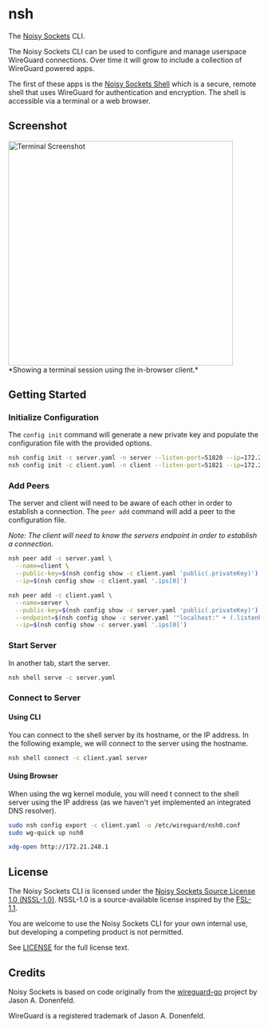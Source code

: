 # nsh

The [Noisy Sockets](https://github.com/noisysockets/noisysockets) CLI.

The Noisy Sockets CLI can be used to configure and manage userspace WireGuard connections. Over time it will grow to include a collection of WireGuard powered apps.

The first of these apps is the [Noisy Sockets Shell](https://github.com/noisysockets/shell) which is a secure, remote shell that uses WireGuard for authentication and encryption. The shell is accessible via a terminal or a web browser.

## Screenshot

<img src="https://github.com/noisysockets/nsh/raw/main/docs/terminal_screenshot.png" width="450" alt="Terminal Screenshot" />
*Showing a terminal session using the in-browser client.*

## Getting Started

### Initialize Configuration

The `config init` command will generate a new private key and populate the
configuration file with the provided options.

```sh
nsh config init -c server.yaml -n server --listen-port=51820 --ip=172.21.248.1
nsh config init -c client.yaml -n client --listen-port=51821 --ip=172.21.248.2
```

### Add Peers

The server and client will need to be aware of each other in order to establish 
a connection. The `peer add` command will add a peer to the configuration file.

*Note: The client will need to know the servers endpoint in order to establish a connection.*

```sh
nsh peer add -c server.yaml \
  --name=client \
  --public-key=$(nsh config show -c client.yaml 'public(.privateKey)') \
  --ip=$(nsh config show -c client.yaml '.ips[0]')

nsh peer add -c client.yaml \
  --name=server \
  --public-key=$(nsh config show -c server.yaml 'public(.privateKey)') \
  --endpoint=$(nsh config show -c server.yaml '"localhost:" + (.listenPort|tostring)') \
  --ip=$(nsh config show -c server.yaml '.ips[0]')
```

### Start Server

In another tab, start the server.

```sh
nsh shell serve -c server.yaml
```

### Connect to Server

#### Using CLI

You can connect to the shell server by its hostname, or the IP address. In the 
following example, we will connect to the server using the hostname.

```sh
nsh shell connect -c client.yaml server
```

#### Using Browser

When using the wg kernel module, you will need t connect to the shell server
using the IP address (as we haven't yet implemented an integrated DNS resolver).

```sh
sudo nsh config export -c client.yaml -o /etc/wireguard/nsh0.conf
sudo wg-quick up nsh0

xdg-open http://172.21.248.1
```

## License

The Noisy Sockets CLI is licensed under the [Noisy Sockets Source License 1.0 (NSSL-1.0)](./LICENSE). NSSL-1.0 is a source-available license inspired by the [FSL-1.1](https://fsl.software/).

You are welcome to use the Noisy Sockets CLI for your own internal use, but developing a competing product is not permitted.

See [LICENSE](./LICENSE) for the full license text.

## Credits

Noisy Sockets is based on code originally from the [wireguard-go](https://git.zx2c4.com/wireguard-go) project by Jason A. Donenfeld.

WireGuard is a registered trademark of Jason A. Donenfeld.